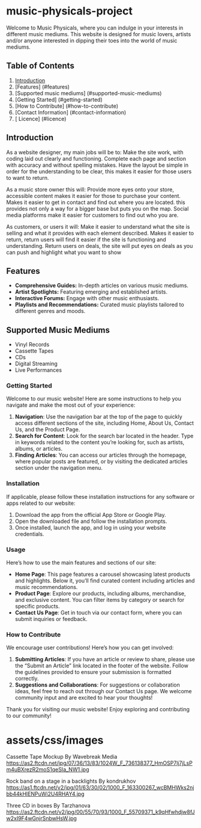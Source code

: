 ﻿# music-physicals-project
Welcome to Music Physicals, where you can indulge in your interests in different music mediums. This website is designed for music lovers, artists and/or anyone interested in dipping their toes into the world of music mediums.

## Table of Contents
1. [Introduction](#introduction)
2. [Features] (#features)
3. [Supported music mediums] (#supported-music-mediums)
4. [Getting Started] (#getting-started)
5. [How to Contribute] (#how-to-contribute)
6. [Contact Information] (#contact-information)
7. [ Licence] (#licence)

## Introduction
As a website designer, my main jobs will be to:
Make the site work, with coding laid out clearly and functioning.
Complete each page and section with accuracy and without spelling mistakes.
Have the layout be simple in order for the understanding to be clear, this makes it easier for those users to want to return.

As a music store owner this will:
Provide more eyes onto your store, accessible content makes it easier for those to purchase your content.
Makes it easier to get in contact and find out where you are located. this provides not only a way for a bigger base but puts you on the map.
Social media platforms make it easier for customers to find out who you are.

As customers, or users it will:
Make it easier to understand what the site is selling and what it provides with each element described.
Makes it easier to return, return users will find it easier if the site is functioning and understanding.
Return users on deals, the site will put eyes on deals as you can push and highlight what you want to show

## Features
- **Comprehensive Guides:** In-depth articles on various music mediums.
- **Artist Spotlights:** Featuring emerging and established artists.
- **Interactive Forums:** Engage with other music enthusiasts.
- **Playlists and Recommendations:** Curated music playlists tailored to different genres and moods.

## Supported Music Mediums
- Vinyl Records
- Cassette Tapes
- CDs
- Digital Streaming
- Live Performances




### Getting Started
Welcome to our music website! Here are some instructions to help you navigate and make the most out of your experience:

1. **Navigation**: Use the navigation bar at the top of the page to quickly access different sections of the site, including Home, About Us, Contact Us, and the Product Page.
2. **Search for Content**: Look for the search bar located in the header. Type in keywords related to the content you’re looking for, such as artists, albums, or articles.
3. **Finding Articles**: You can access our articles through the homepage, where popular posts are featured, or by visiting the dedicated articles section under the navigation menu.

### Installation
If applicable, please follow these installation instructions for any software or apps related to our website:

1. Download the app from the official App Store or Google Play.
2. Open the downloaded file and follow the installation prompts.
3. Once installed, launch the app, and log in using your website credentials.

### Usage
Here’s how to use the main features and sections of our site:

- **Home Page**: This page features a carousel showcasing latest products and highlights. Below it, you’ll find curated content including articles and music recommendations.
- **Product Page**: Explore our products, including albums, merchandise, and exclusive content. You can filter items by category or search for specific products.
- **Contact Us Page**: Get in touch via our contact form, where you can submit inquiries or feedback.

### How to Contribute
We encourage user contributions! Here’s how you can get involved:

1. **Submitting Articles**: If you have an article or review to share, please use the “Submit an Article” link located in the footer of the website. Follow the guidelines provided to ensure your submission is formatted correctly.
2. **Suggestions and Collaborations**: For suggestions or collaboration ideas, feel free to reach out through our Contact Us page. We welcome community input and are excited to hear your thoughts!

Thank you for visiting our music website! Enjoy exploring and contributing to our community!








 
 # assets/css/images
Cassette Tape Mockup
By Wavebreak Media https://as2.ftcdn.net/jpg/07/36/13/83/1024W_F_736138377_HmOSP7lj7jLsPm4uBXrezR2moS1qeSIa_NW1.jpg

Rock band on a stage in a backlights
By kondrukhov
 https://as1.ftcdn.net/v2/jpg/01/63/30/02/1000_F_163300267_wcBMHWks2njbb44kHIENPuWi2U4RHAY4.jpg

 Three CD in boxes
By Tarzhanova
https://as2.ftcdn.net/v2/jpg/00/55/70/93/1000_F_55709371_k9qHfwhdjw8fJw2xI9F4wGnjrSnbwHsW.jpg
